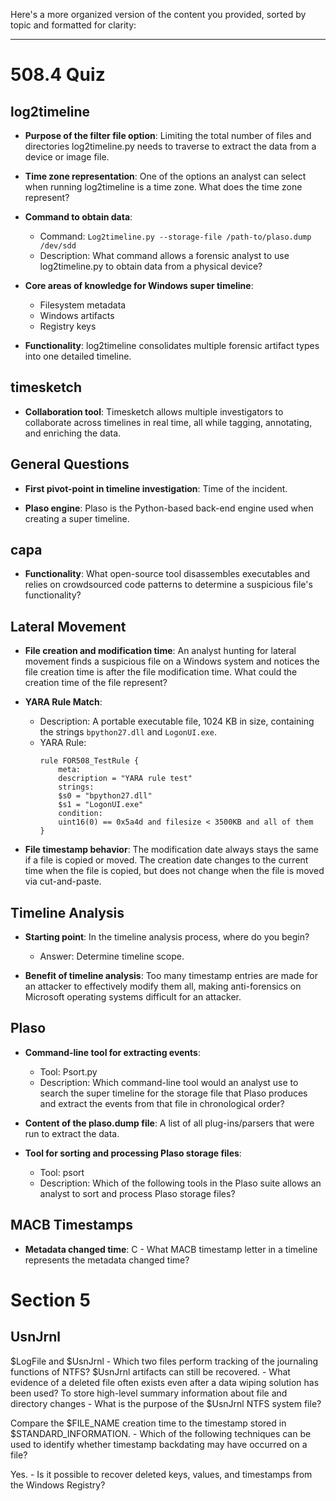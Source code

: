 Here's a more organized version of the content you provided, sorted by topic and formatted for clarity:

---

# 508.4 Quiz

## log2timeline

- **Purpose of the filter file option**: Limiting the total number of files and directories log2timeline.py needs to traverse to extract the data from a device or image file.
  
- **Time zone representation**: One of the options an analyst can select when running log2timeline is a time zone. What does the time zone represent?

- **Command to obtain data**: 
  - Command: `Log2timeline.py --storage-file /path-to/plaso.dump /dev/sdd`
  - Description: What command allows a forensic analyst to use log2timeline.py to obtain data from a physical device?

- **Core areas of knowledge for Windows super timeline**: 
  - Filesystem metadata
  - Windows artifacts
  - Registry keys

- **Functionality**: log2timeline consolidates multiple forensic artifact types into one detailed timeline.

## timesketch

- **Collaboration tool**: Timesketch allows multiple investigators to collaborate across timelines in real time, all while tagging, annotating, and enriching the data.

## General Questions

- **First pivot-point in timeline investigation**: Time of the incident.

- **Plaso engine**: Plaso is the Python-based back-end engine used when creating a super timeline.

## capa

- **Functionality**: What open-source tool disassembles executables and relies on crowdsourced code patterns to determine a suspicious file's functionality?

## Lateral Movement

- **File creation and modification time**: An analyst hunting for lateral movement finds a suspicious file on a Windows system and notices the file creation time is after the file modification time. What could the creation time of the file represent?

- **YARA Rule Match**: 
  - Description: A portable executable file, 1024 KB in size, containing the strings `bpython27.dll` and `LogonUI.exe`.
  - YARA Rule:
    ```yara
    rule FOR508_TestRule {  
        meta:  
        description = "YARA rule test"  
        strings:  
        $s0 = "bpython27.dll"  
        $s1 = "LogonUI.exe"  
        condition:  
        uint16(0) == 0x5a4d and filesize < 3500KB and all of them  
    } 
    ```

- **File timestamp behavior**: The modification date always stays the same if a file is copied or moved. The creation date changes to the current time when the file is copied, but does not change when the file is moved via cut-and-paste.

## Timeline Analysis

- **Starting point**: In the timeline analysis process, where do you begin? 
  - Answer: Determine timeline scope.

- **Benefit of timeline analysis**: Too many timestamp entries are made for an attacker to effectively modify them all, making anti-forensics on Microsoft operating systems difficult for an attacker.

## Plaso

- **Command-line tool for extracting events**: 
  - Tool: Psort.py
  - Description: Which command-line tool would an analyst use to search the super timeline for the storage file that Plaso produces and extract the events from that file in chronological order?

- **Content of the plaso.dump file**: A list of all plug-ins/parsers that were run to extract the data.

- **Tool for sorting and processing Plaso storage files**: 
  - Tool: psort
  - Description: Which of the following tools in the Plaso suite allows an analyst to sort and process Plaso storage files?

## MACB Timestamps

- **Metadata changed time**: C - What MACB timestamp letter in a timeline represents the metadata changed time?



# Section 5

## UsnJrnl

$LogFile and $UsnJrnl - Which two files perform tracking of the journaling functions of NTFS?
$UsnJrnl artifacts can still be recovered. - What evidence of a deleted file often exists even after a data wiping solution has been used?
To store high-level summary information about file and directory changes - What is the purpose of the $UsnJrnl NTFS system file?

Compare the $FILE_NAME creation time to the timestamp stored in $STANDARD_INFORMATION. - Which of the following techniques can be used to identify whether timestamp backdating may have occurred on a file?

Yes. - Is it possible to recover deleted keys, values, and timestamps from the Windows Registry?
